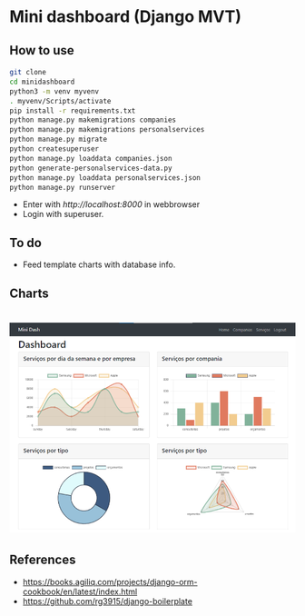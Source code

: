 # Mini dashboard (Django MVT)

## How to use

```bash
git clone
cd minidashboard
python3 -m venv myvenv
. myvenv/Scripts/activate
pip install -r requirements.txt
python manage.py makemigrations companies
python manage.py makemigrations personalservices
python manage.py migrate
python createsuperuser
python manage.py loaddata companies.json
python generate-personalservices-data.py
python manage.py loaddata personalservices.json
python manage.py runserver
```

- Enter with _http://localhost:8000_ in webbrowser
- Login with superuser.

## To do

- Feed template charts with database info.

## Charts

<h1 align="center">
  <img alt="Charts" src="./layout.png" width="600px"/>
</h1>

## References

- https://books.agiliq.com/projects/django-orm-cookbook/en/latest/index.html
- https://github.com/rg3915/django-boilerplate
